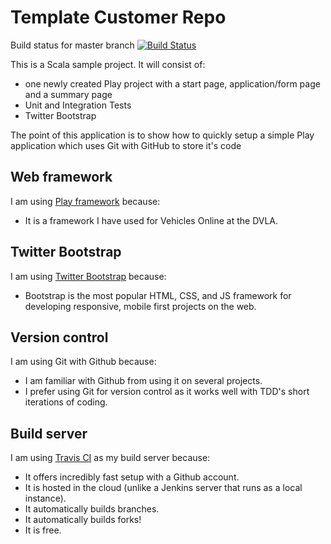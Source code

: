 Template Customer Repo
====

Build status for master branch [![Build Status](https://travis-ci.org/mathswan/template-customer-repo.svg?branch=master)](https://travis-ci.org/mathswan/template-customer-repo)

This is a Scala sample project. It will consist of:

* one newly created Play project with a start page, application/form page and a summary page
* Unit and Integration Tests
* Twitter Bootstrap

The point of this application is to show how to quickly setup a simple Play application which uses Git with GitHub to store it's code

Web framework
-------------
I am using [Play framework](http://www.playframework.com/documentation/2.3.x/Home) because:

* It is a framework I have used for Vehicles Online at the DVLA.

Twitter Bootstrap
-------------
I am using [Twitter Bootstrap](http://www.http://getbootstrap.com/) because:

* Bootstrap is the most popular HTML, CSS, and JS framework for developing responsive, mobile first projects on the web.

Version control
---------------

I am using Git with Github because:

* I am familiar with Github from using it on several projects.
* I prefer using Git for version control as it works well with TDD's short iterations of coding.

Build server
------------
I am using [Travis CI](https://travis-ci.org/mathswan) as my build server because:

* It offers incredibly fast setup with a Github account.
* It is hosted in the cloud (unlike a Jenkins server that runs as a local instance).
* It automatically builds branches.
* It automatically builds forks!
* It is free.